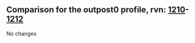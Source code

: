 ## Comparison for the outpost0 profile, rvn: [1210](https://github.com/PRO100KatYT/FortniteProfileRevisions/tree/main/profiles/outpost0/1210%20outpost0.json)-[1212](https://github.com/PRO100KatYT/FortniteProfileRevisions/tree/main/profiles/outpost0/1212%20outpost0.json)

No changes
